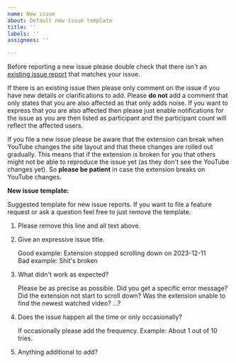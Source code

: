 ```yaml
---
name: New issue
about: Default new issue template
title: ''
labels: ''
assignees: ''

---
```


Before reporting a new issue please double check that there isn't an [existing issue report](https://github.com/michael-schaller/resume-youtube-subs/issues) that matches your issue.

If there is an existing issue then please only comment on the issue if you have new details or clarifications to add. Please **do not** add a comment that only states that you are also affected as that only adds noise. If you want to express that you are also affected then please just enable notifications for the issue as you are then listed as participant and the participant count will reflect the affected users. 

If you file a new issue please be aware that the extension can break when YouTube changes the site layout and that these changes are rolled out gradually. This means that if the extension is broken for you that others might not be able to reproduce the issue yet (as they don't see the YouTube changes yet). So **please be patient** in case the extension breaks on YouTube changes.

**New issue template:**

Suggested template for new issue reports. If you want to file a feature request or ask a question feel free to just remove the template.

1) Please remove this line and all text above.

1) Give an expressive issue title.

    Good example: Extension stopped scrolling down on 2023-12-11  
    Bad example: Shit's broken

1) What didn't work as expected?

    Please be as precise as possible. Did you get a specific error message? Did the extension not start to scroll down? Was the extension unable to find the newest watched video? ...?

1) Does the issue happen all the time or only occasionally?

    If occasionally please add the frequency. Example: About 1 out of 10 tries.

1) Anything additional to add?
